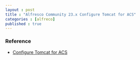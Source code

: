 ```yaml
---
layout : post
title : "Alfresco Community 23.x Configure Tomcat for ACS"
categories : [alfreco]
published : true
---
```



### Reference
* [Configure Tomcat for ACS](https://javaworld-abhinav.blogspot.com/2021/06/setup-acs70-ass201-and-transformation-service.html#configure-tomcat-acs-repo)
